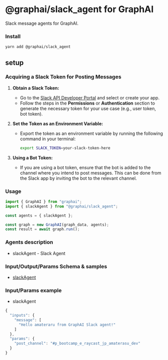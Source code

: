 
# @graphai/slack_agent for GraphAI

Slack message agents for GraphAI.

### Install

```sh
yarn add @graphai/slack_agent
```

## setup

### Acquiring a Slack Token for Posting Messages

1. **Obtain a Slack Token:**
   - Go to the [Slack API Developer Portal](https://api.slack.com/apps) and select or create your app.
   - Follow the steps in the **Permissions** or **Authentication** section to generate the necessary token for your use case (e.g., user token, bot token).

2. **Set the Token as an Environment Variable:**
   - Export the token as an environment variable by running the following command in your terminal:
     ```bash
     export SLACK_TOKEN=your-slack-token-here
     ```

3. **Using a Bot Token:**
   - If you are using a bot token, ensure that the bot is added to the channel where you intend to post messages. This can be done from the Slack app by inviting the bot to the relevant channel.

### Usage

```typescript
import { GraphAI } from "graphai";
import { slackAgent } from "@graphai/slack_agent";

const agents = { slackAgent };

const graph = new GraphAI(graph_data, agents);
const result = await graph.run();
```

### Agents description
- slackAgent - Slack Agent

### Input/Output/Params Schema & samples
 - [slackAgent](https://github.com/receptron/graphai-agents/blob/main/docs/agentDocs/net/slackAgent.md)

### Input/Params example
 - slackAgent


```typescript
{
  "inputs": {
    "message": [
      "Hello amateraru from GraphAI Slack agent!"
    ]
  },
  "params": {
    "post_channel": "#p_bootcamp_e_raycast_jp_amaterasu_dev"
  }
}
```










